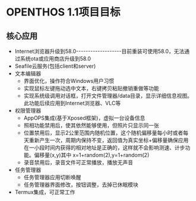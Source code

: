 # OPENTHOS 1.1项目目标


## 核心应用
- Internet浏览器升级到58.0-------------------目前重装可使用58.0，无法通过系统ota或应用商店升级到58.0
- Seafile云服务(包括client和server)
- 文本编辑器
   - 界面优化，操作符合Windows用户习惯
   - 实现鼠标左键拖动选中文本，右键拷贝粘贴撤销重做等功能
   - 实现系统级调用对话框，打开文件管理器/data目录，显示详细信息视图。此功能后续应用到Internet浏览器、VLC等
- 权限管理器
   - AppOPS集成(基于Xposed框架)，虚拟一台设备信息
   - 照相功能禁用后，使其依然能够使用，但照片只显示同一张
   - 位置禁用后，显示2公里范围内随机位置，这个随机偏移量每小时或者每天重新产生一次，周期内保持不变，返回值为真实坐标+偏移量确保应用在一小段时间内获得的相对地址是正确的，这样就不会影响测速、计步功能。偏移量(x,y)其中 x=1+random(2),y=1+random(2)
   - 录音禁用后，录音文件可正常播放，播放无声音
- 任务管理器
   - 任务管理器应用切断唤醒
   - 任务管理器界面修改，按钮调整，去掉已休眠模块
- Termux集成，可正常工作
